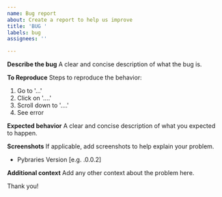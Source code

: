 ```yaml
---
name: Bug report
about: Create a report to help us improve
title: 'BUG '
labels: bug
assignees: ''

---
```


**Describe the bug**
A clear and concise description of what the bug is.

**To Reproduce**
Steps to reproduce the behavior:
1. Go to '...'
2. Click on '....'
3. Scroll down to '....'
4. See error

**Expected behavior**
A clear and concise description of what you expected to happen.

**Screenshots**
If applicable, add screenshots to help explain your problem.

 - Pybraries Version [e.g. .0.0.2]

**Additional context**
Add any other context about the problem here.

Thank you!
